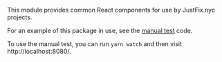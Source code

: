This module provides common React components for use by JustFix.nyc projects.

For an example of this package in use, see the [manual test][] code.

To use the manual test, you can run `yarn watch` and then visit http://localhost:8080/.

[manual test]: test-manual/contentful-common-strings-manual-test.tsx
